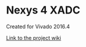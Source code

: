 # Nexys 4 XADC <!-- Replace this line with the project name -->
Created for Vivado 2016.4

[Link to the project wiki](https://reference.digilentinc.com/learn/programmable-logic/tutorials/nexys-4-xadc-demo/start)

